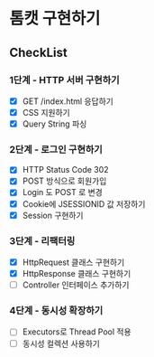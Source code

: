 # 톰캣 구현하기

## CheckList

### 1단계 - HTTP 서버 구현하기

- [x] GET /index.html 응답하기
- [x] CSS 지원하기
- [x] Query String 파싱

### 2단계 - 로그인 구현하기

- [x] HTTP Status Code 302
- [x] POST 방식으로 회원가입
- [x] Login 도 POST 로 변경
- [x] Cookie에 JSESSIONID 값 저장하기
- [x] Session 구현하기

### 3단계 - 리팩터링

- [x] HttpRequest 클래스 구현하기
- [x] HttpResponse 클래스 구현하기
- [ ] Controller 인터페이스 추가하기

### 4단계 - 동시성 확장하기

- [ ] Executors로 Thread Pool 적용
- [ ] 동시성 컬렉션 사용하기
